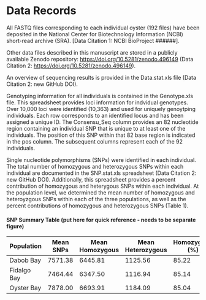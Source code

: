 # Data Records

All FASTQ files corresponding to each individual oyster (192 files) have been deposited in the National Center for Biotechnology Information (NCBI) short-read archive (SRA). [Data Citation 1: NCBI BioProject ######].

Other data files described in this manuscript are stored in a publicly available Zenodo repository: https://doi.org/10.5281/zenodo.496149 (Data Citation 2: https://doi.org/10.5281/zenodo.496149).

An overview of sequencing results is provided in the Data.stat.xls file (Data Citation 2: new GitHub DOI).

Genotyping information for all individuals is contained in the Genotype.xls file. This spreadsheet provides loci information for indvidual genotypes. Over 10,000 loci were identified (10,363) and used for uniquely genoytping individuals. Each row corresponds to an identified locus and has been assigned a unique ID. The Consensu_Seq column provides an 82 nucleotide region containing an individual SNP that is unique to at least one of the individuals. The position of this SNP within that 82 base region is indicated in the pos column. The subsequent columns represent each of the 92 individuals.

Single nucleotide polymorphisms (SNPs) were identified in each individual. The total number of homozygous and heterozygous SNPs within each individual are documented in the SNP.stat.xls spreadsheet (Data Citation 2: new GitHub DOI). Additionally, this spreadsheet provides a percent contribution of homozygous and heterygous SNPs within each individual. At the population level, we determined the mean number of homozygous and heteroyzgous SNPs within each of the three populations, as well as the percent contributions of homozygous and heterozygous SNPs (Table 1).


#### SNP Summary Table (put here for quick reference - needs to be separate figure)

| Population  | Mean SNPs | Mean Homozygous | Mean Heterozygous | Homozygous (%) | Heterozygous (%) |
|-------------|-----------|-----------------|-------------------|----------------|------------------|
| Dabob Bay   | 7571.38   | 6445.81         | 1125.56           | 85.22          | 14.78            |
| Fidalgo Bay | 7464.44   | 6347.50         | 1116.94           | 85.14          | 14.86            |
| Oyster Bay  | 7878.00   | 6693.91         | 1184.09           | 85.04          | 14.96            |
